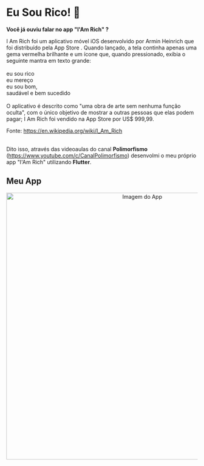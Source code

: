 # Eu Sou Rico! 💎

**Você já ouviu falar no app "I'Am Rich"  ?**

I Am Rich foi um aplicativo móvel iOS desenvolvido por Armin Heinrich que foi distribuído pela App Store . Quando lançado, a tela continha apenas uma gema vermelha brilhante e um ícone que, quando pressionado, exibia o seguinte mantra em texto grande: <br/><br/>
   eu sou rico <br/>
   eu mereço <br/>
   eu sou bom,<br/>
   saudável e bem sucedido <br/><br/>
O aplicativo é descrito como "uma obra de arte sem nenhuma função oculta", com o único objetivo de mostrar a outras pessoas que elas podem pagar; I Am Rich foi vendido na App Store por US$ 999,99.

Fonte: https://en.wikipedia.org/wiki/I_Am_Rich <br/><br/>

Dito isso, através das videoaulas do canal **Polimorfismo** (https://www.youtube.com/c/CanalPolimorfismo) desenvolmi o meu próprio app "I'Am Rich" utilizando **Flutter**.

## Meu App
<p align='center'>
   <img align="center" alt="Imagem do App" height="700" src="https://user-images.githubusercontent.com/78964459/180256234-5a9f8b2e-5d04-4e6a-bca5-197746f20d6c.png">
<p/>

